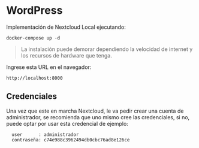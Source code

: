 # WordPress

Implementación de Nextcloud Local ejecutando:  

~~~
docker-compose up -d
~~~

> La instalación puede demorar dependiendo la velocidad de internet y los recursos de hardware que tenga.

Ingrese esta URL en el navegador:
~~~
http://localhost:8000
~~~
## Credenciales
Una vez que este en marcha Nextcloud, le va pedir crear una cuenta de administrador, se recomienda que uno mismo cree las credenciales, si no, puede optar por usar esta credencial de ejemplo:
~~~
  user      : administrador
  contraseña: c74e988c3962494db0cbc76ad8e126ce
~~~



